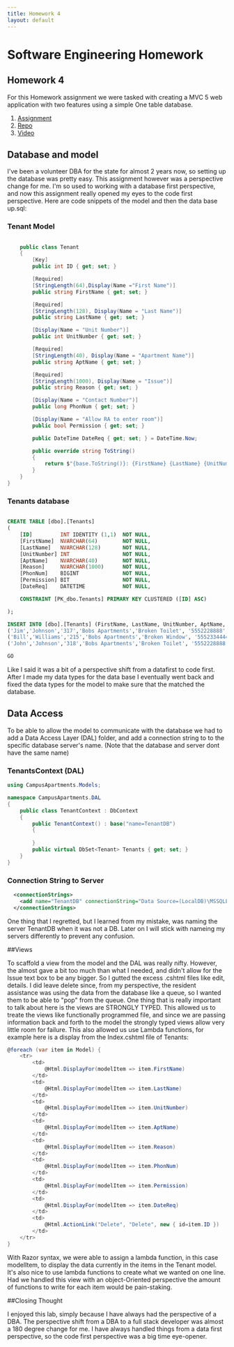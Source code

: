 ```yaml
---
title: Homework 4
layout: default
---
```


# Software Engineering Homework
## Homework 4



For this Homework assignment we were tasked with creating a MVC 5 web application with two features using a simple One table database. 

1. [Assignment](http://www.wou.edu/~morses/classes/cs46x/assignments/HW5_1819.html)
2. [Repo](https://github.com/ABergman7/ABergman7.github.io/tree/master/HW5)
3. [Video](https://youtu.be/EWqsBhqKzus)

## Database and model 

I've been a volunteer DBA for the state for almost 2 years now, so setting up the database was pretty easy. This assignment however was a perspective change for me. I'm so used to working with a database first perspective, and now this assignment really opened my eyes to the code first perspective. Here are code snippets of the model and then the data base up.sql:



### Tenant Model
```csharp

    public class Tenant
    { 
        [Key]
        public int ID { get; set; }

        [Required]
        [StringLength(64),Display(Name ="First Name")]
        public string FirstName { get; set; }

        [Required]
        [StringLength(128), Display(Name = "Last Name")]
        public string LastName { get; set; }

        [Display(Name = "Unit Number")]
        public int UnitNumber { get; set; }

        [Required]
        [StringLength(40), Display(Name = "Apartment Name")]
        public string AptName { get; set; }

        [Required]
        [StringLength(1000), Display(Name = "Issue")]
        public string Reason { get; set; }

        [Display(Name = "Contact Number")]
        public long PhonNum { get; set; }

        [Display(Name = "Allow RA to enter room")]
        public bool Permission { get; set; }

        public DateTime DateReq { get; set; } = DateTime.Now;

        public override string ToString()
        {
            return $"{base.ToString()}: {FirstName} {LastName} {UnitNumber} {AptName} {Reason} {PhonNum} {Permission} DateReq = {DateReq}";
        }
    }
}

```

### Tenants database

```sql

CREATE TABLE [dbo].[Tenants]
(
	[ID]		 INT IDENTITY (1,1)  NOT NULL,
	[FirstName]  NVARCHAR(64)		 NOT NULL,
	[LastName]   NVARCHAR(128)		 NOT NULL,
	[UnitNumber] INT				 NOT NULL,
	[AptName]	 NVARCHAR(40)		 NOT NULL,
	[Reason]	 NVARCHAR(1000)		 NOT NULL,
	[PhonNum]	 BIGINT			     NOT NULL,
	[Permission] BIT				 NOT NULL,
	[DateReq]	 DATETIME			 NOT NULL,

	CONSTRAINT [PK_dbo.Tenants] PRIMARY KEY CLUSTERED ([ID] ASC)

);

INSERT INTO [dbo].[Tenants] (FirstName, LastName, UnitNumber, AptName, Reason, PhonNum, Permission, DateReq) VALUES
('Jim','Johnson','317','Bobs Apartments','Broken Toilet', '5552228888', '1', '2018-10-24  12:45:23'),
('Bill','Williams','215','Bobs Apartments','Broken Window', '5552334444', '0', '2018-08-12  12:45:23'),
('John','Johnson','318','Bobs Apartments','Broken Toilet', '5552228888', '1', '2018-05-12  12:45:23')

GO


```

Like I said it was a bit of a perspective shift from a datafirst to code first. After I made my data types for the data base I eventually went back and fixed the data types for the model to make sure that the matched the database.

## Data Access 

To be able to allow the model to communicate with the database we had to add a Data Access Layer (DAL) folder, and add a connection string to to the specific database server's name. (Note that the database and server dont have the same name)

### TenantsContext (DAL)

```csharp
using CampusApartments.Models;

namespace CampusApartments.DAL
{
    public class TenantContext : DbContext 
    {
        public TenantContext() : base("name=TenantDB")
        {
          
        }
        public virtual DbSet<Tenant> Tenants { get; set; }
    }
}
```

### Connection String to Server

```xml
  <connectionStrings>
    <add name="TenantDB" connectionString="Data Source=(LocalDB)\MSSQLLocalDB;AttachDbFilename=C:\Users\theau\Desktop\HW460\ABergman7.github.io\HW5\CampusApartments\CampusApartments\App_Data\TenantDB.mdf;Integrated Security=True" providerName="System.Data.SqlClient" />
  </connectionStrings>

```

One thing that I regretted, but I learned from my mistake, was naming the server TenantDB when it was not a DB. Later on I will stick with nameing my servers differently to prevent any confusion.

##Views 

To scaffold a view from the model and the DAL was really nifty. However, the almost gave a bit too much than what I needed, and didn't allow for the Issue text box to be any bigger. So I gutted the excess .cshtml files like edit, details. I did leave delete since, from my perspective, the resident assistance was using the data from the database like a queue, so I wanted them to be able to "pop" from the queue. One thing that is really important to talk about here is the views are STRONGLY TYPED. This allowed us to treate the views like functionally programmed file, and since we are passing information back and forth to the model the strongly typed views allow very little room for failure. This also allowed us use Lambda functions, for example here is a display from the Index.cshtml file of Tenants: 

```csharp
@foreach (var item in Model) {
    <tr>
        <td>
            @Html.DisplayFor(modelItem => item.FirstName)
        </td>
        <td>
            @Html.DisplayFor(modelItem => item.LastName)
        </td>
        <td>
            @Html.DisplayFor(modelItem => item.UnitNumber)
        </td>
        <td>
            @Html.DisplayFor(modelItem => item.AptName)
        </td>
        <td>
            @Html.DisplayFor(modelItem => item.Reason)
        </td>
        <td>
            @Html.DisplayFor(modelItem => item.PhonNum)
        </td>
        <td>
            @Html.DisplayFor(modelItem => item.Permission)
        </td>
        <td>
            @Html.DisplayFor(modelItem => item.DateReq)
        </td>
        <td>
            @Html.ActionLink("Delete", "Delete", new { id=item.ID })
        </td>
    </tr>
}
```
With Razor syntax, we were able to assign a lambda function, in this case modelItem, to display the data currently in the items in the Tenant model. It's also nice to use lambda functions to create what we wanted on one line. Had we handled this view with an object-Oriented perspective the amount of functions to write for each item would be pain-staking. 

##Closing Thought

I enjoyed this lab, simply because I have always had the perspective of a DBA. The perspective shift from a DBA to a full stack developer was almost a 180 degree change for me. I have always handled things from a data first perspective, so the code first perspective was a big time eye-opener. 